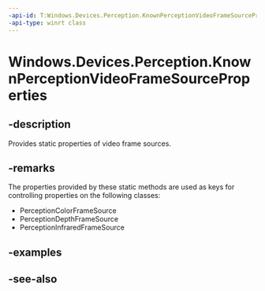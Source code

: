 ----api-id: T:Windows.Devices.Perception.KnownPerceptionVideoFrameSourceProperties
-api-type: winrt class
---<!-- Class syntax.public class KnownPerceptionVideoFrameSourceProperties --># Windows.Devices.Perception.KnownPerceptionVideoFrameSourceProperties## -descriptionProvides static properties of video frame sources.## -remarksThe properties provided by these static methods are used as keys for controlling properties on the following classes:+ PerceptionColorFrameSource+ PerceptionDepthFrameSource+ PerceptionInfraredFrameSource## -examples## -see-also